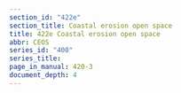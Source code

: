 ```yaml
---
section_id: "422e"
section_title: Coastal erosion open space
title: 422e Coastal erosion open space
abbr: CEOS
series_id: "400"
series_title: 
page_in_manual: 420-3
document_depth: 4
---
```

